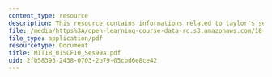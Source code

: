 ```yaml
---
content_type: resource
description: This resource contains informations related to taylor's series.
file: /media/https%3A/open-learning-course-data-rc.s3.amazonaws.com/18-01sc-single-variable-calculus-fall-2010/2fb58393243807032b7905cbd6e8ce42_MIT18_01SCF10_Ses99a.pdf
file_type: application/pdf
resourcetype: Document
title: MIT18_01SCF10_Ses99a.pdf
uid: 2fb58393-2438-0703-2b79-05cbd6e8ce42
---
```

